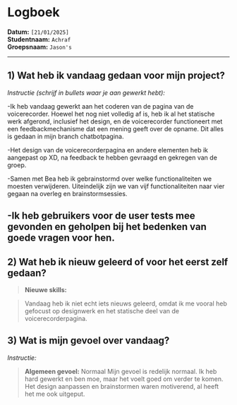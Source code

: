 # Logboek

**Datum:** `[21/01/2025]`  
**Studentnaam:** `Achraf`  
**Groepsnaam:** `Jason's`

---

## 1) Wat heb ik vandaag gedaan voor mijn project?

_Instructie (schrijf in bullets waar je aan gewerkt hebt):_

-Ik heb vandaag gewerkt aan het coderen van de pagina van de voicerecorder. Hoewel het nog niet volledig af is, heb ik al het statische werk afgerond, inclusief het design, en de voicerecorder functioneert met een feedbackmechanisme dat een mening geeft over de opname. Dit alles is gedaan in mijn branch chatbotpagina.

-Het design van de voicerecorderpagina en andere elementen heb ik aangepast op XD, na feedback te hebben gevraagd en gekregen van de groep.

-Samen met Bea heb ik gebrainstormd over welke functionaliteiten we moesten verwijderen. Uiteindelijk zijn we van vijf functionaliteiten naar vier gegaan na overleg en brainstormsessies.

## -Ik heb gebruikers voor de user tests mee gevonden en geholpen bij het bedenken van goede vragen voor hen.

## 2) Wat heb ik nieuw geleerd of voor het eerst zelf gedaan?

> **Nieuwe skills:**

> Vandaag heb ik niet echt iets nieuws geleerd, omdat ik me vooral heb gefocust op designwerk en het statische deel van de voicerecorderpagina.

## 3) Wat is mijn gevoel over vandaag?

_Instructie:_

> **Algemeen gevoel:**
> Normaal
> Mijn gevoel is redelijk normaal. Ik heb hard gewerkt en ben moe, maar het voelt goed om verder te komen. Het design aanpassen en brainstormen waren motiverend, al heeft het me ook uitgeput.
